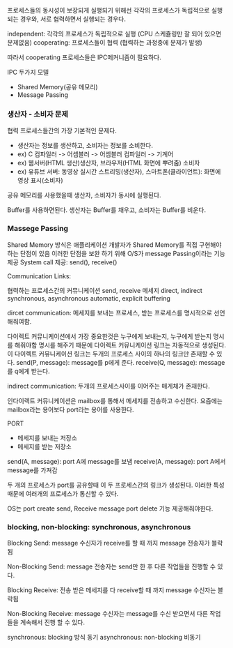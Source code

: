 프로세스들의 동시성이 보장되게 실행되기 위해선 각각의 프로세스가 독립적으로 실행되는 경우와, 서로 협력하면서 실행되는 경우다.

independent: 각각의 프로세스가 독립적으로 실행 (CPU 스케쥴링만 잘 되어 있으면 문제없음)
cooperating: 프로세스들이 협력 (협력하는 과정중에 문제가 발생)

따라서 cooperating 프로세스들은 IPC메커니즘이 필요하다.

IPC 두가지 모델
- Shared Memory(공유 메모리)
- Message Passing

### 생산자 - 소비자 문제
협력 프로세스들간의 가장 기본적인 문제다.
- 생산자는 정보를 생산하고, 소비자는 정보를 소비한다.
- ex) C 컴파일러 -> 어셈블러 -> 어셈블러 컴파일러 -> 기계어
- ex) 웹서버(HTML 생산)생산자, 브라우저(HTML 화면에 뿌려줌) 소비자
- ex) 유튜브 서버: 동영상 실시간 스트리밍(생산자), 스마트폰(클라이언트): 화면에 영상 표시(소비자)

공유 메모리를 사용했을때
생산자, 소비자가 동시에 실행된다.

Buffer를 사용하면된다.
생산자는 Buffer를 채우고, 소비자는 Buffer를 비운다.


### Massege Passing
Shared Memory 방식은 애플리케이션 개발자가 Shared Memory를 직접 구현해야하는 단점이 있음 이러한 단점을 보완 하기 위해 O/S가 message Passing이라는 기능 제공
System call 제공: send(), receive()

Communication Links:

협력하는 프로세스간의 커뮤니케이션
send, receive 메세지
direct, indirect
synchronous, asynchronous
automatic, explicit buffering

dircet communication: 메세지를 보내는 프로세스, 받는 프로세스를 명시적으로 선언해줘여함.

다이렉트 커뮤니케이션에서 가장 중요한것은 누구에게 보내는지, 누구에게 받는지 명시를 해줘야함
명시를 해주기 때문에 다이렉트 커뮤니케이션 링크는 자동적으로 생성된다.
이 다이렉트 커뮤니케이션 링크는 두개의 프로세스 사이의 하나의 링크만 존재할 수 있다.
send(P, message): message를 p에게 준다.
receive(Q, message): message를 q에게 받는다.

indirect communication: 두개의 프로세스사이를 이어주는 매게체가 존재한다.

인다이렉트 커뮤니케이션은 mailbox를 통해서 메세지를 전송하고 수신한다.
요즘에는 mailbox라는 용어보다 port라는 용어를 사용한다.

PORT
- 메세지를 보내는 저장소
- 메세지를 받는 저장소

send(A, message): port A에 message를 보냄
receive(A, message): port A에서 message를 가져감

두 개의 프로세스가 port를 공유할때 이 두 프로세스간의 링크가 생성된다.
이러한 특성 때문에 여러개의 프로세스가 통신할 수 있다.

OS는 port create
send, Receive message
port delete 기능 제공해줘야한다.

### blocking, non-blocking: synchronous, asynchronous

Blocking Send: message 수신자가 receive를 할 때 까지 message 전송자가 블락됨

Non-Blocking Send: message 전송자는 send만 한 후 다른 작업들을 진행할 수 있다.

Blocking Receive: 전송 받은 메세지를 다 receive할 때 까지 message 수신자는 블락됨

Non-Blocking Receive: message 수신자는 message를 수신 받으면서 다른 작업들을 계속해서 진행 할 수 있다.

synchronous: blocking 방식 동기
asynchronous: non-blocking 비동기